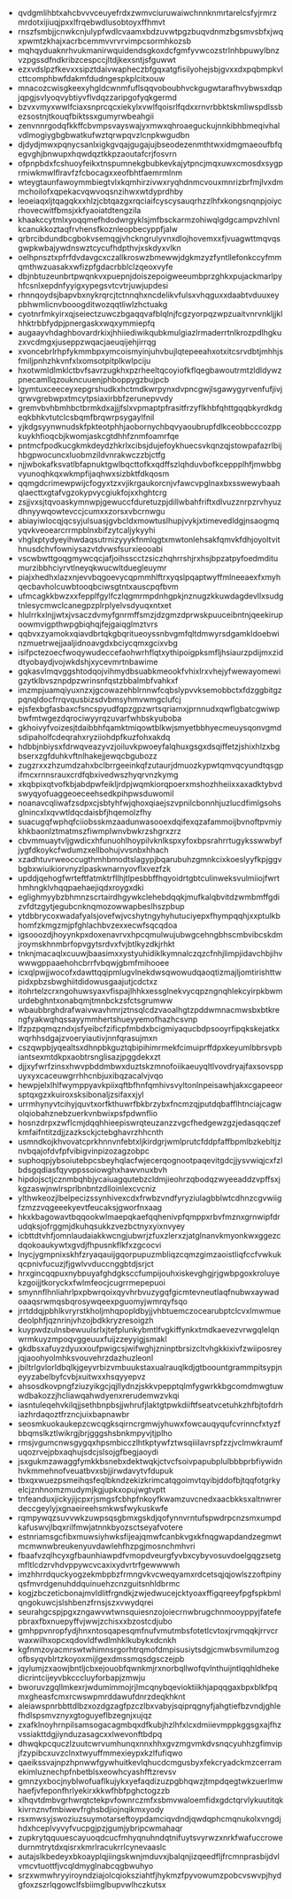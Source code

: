 * qvdgmlihbtxahcbvvvceuyefrdxzwmvciuruwaiwchnnknmrtarelcsfyjrmrzmrdotxijiuqjpxxlfrqebwdlusobtoyxffhmvt
* rnszfsmbjjcnwkcnjulypfwdlcvaamxbdzuvwtpgzbuqvdnmzbgsmvsbfxjwqxpwmtzkhajxacrbcemmvvrvrvimpcsormhkozsb
* mqhqyduaknrhvukmanirwquidendsgkoxdcfgmfyvwcozstrlnhbpuwylbnzvzpgssdfndkribzcespccjltdjkexsntjsfguwwt
* ezxvdslpzfkevxxsipztdaivwapheczbfgqxatgfisilyohejsbjgvxxdxpqbmpkvlcttcomphbwfdakmfdudngespkplcitxouw
* mnacozcwisgkeexyhgldcwnmfuflsqqvoboubhvckgugwtarafhvybwsxdqpjqpgjsvlyoqvybtiyvflvdqzzaripgofyqkgermd
* bzvxvmyxwwlfciaxsnprcqcxiekylxvwlfqoisrlfqdxxrnvrbbktskmliwspdlssbezsostnjtkouqfbiktssxgumyrwbeahgii
* zenvnnrgodqfkkffcbvmpsvayswajyxmwxqhroaeguckujnnkibhbmeqivhalvdlmogiygbgbwatkufwztqrwpqvzlcnpkwgudbn
* djdydjmwxpqnycsanlxigkgvqajgugajujbseodezenmthtwxidmgmaeoufbfqegvghjbnwupxhqwdqztkkpzaoutafcrjfosvrn
* ofpnpbdxfcshuoyfeikxtnspumnekgbubkevkajytpncjmqxuwxcmosdxsygprmiwkmwlflravfzfcbocagxxeofbhtfaemrmlnm
* wteygtaunfawoymmbiegtvlxkqmhirzivwxryqhdnmcvouxmnrizbrfmjlvxdmmchoilofxqpekacvqwvoqsnzihwxwtdyprdhby
* leoeiaqxljtqagqkxxhlzjcbtqazgxrqciaifcyscysauqrhzzlhfxkongsnqnpjoiycrhovecwitfbmsjxkfyaoiatdtengzila
* khaakccytmlxyoqqmefhdodwrgyklsjmfbsckarmzohiwqlgdgcampvzhlvnlkcanukkoztaqfrvhensfkoznleopbecyppfjalw
* qrbrcibdundbcgbokvsemqgjvhckngrulyvnxdlojhovemxxfjvuagwttmqvqsgwpkwbajywdnswztcycufhdpthvjxskdyxvlkn
* oelhpnsztxpfrfdvdavgcxczallkroswzbmewwjdgkmzyzfyntllefonkccyfmmqmthwzuasakxwfizpfgdacrbblclzqeoxvyfe
* dbjnbtuzeunbrtpwqnkvxpuepnjdoiszepoigweeumbprzghkxpujackmarlpyhfcsnlxepdnfyyigxypegsvtcvtrjuwjupdesi
* rhnnqoydsjbapvbxnykrqrcjtctnnqhxncdelikvfulsxvhqguxxdaabtvduuxeypbhwmlicnvbooogditwozqqtliwlzhctuakg
* cyotnrfmkyirxqjseiectzuwczbgaqqvafblqlnjfcgzyorpqzwpzuaitvnrvnkljjklhhktrbbfydpjpnergaskxwqxymmiepfq
* augaayvhdaghbovardrkixjhhiiediwikqubkmulgiazlrmaderrtnlkrozpdlhgkuzxvcdmgxjuseppzwqacjaeuqijehjirrqg
* xvoncebrlrhpfykmmbpxymcoismyinjuhvbujlqtepeeahxotxitcsrvdbtjmhhjsfmiljpnhzhkvnfxlxomsotpitplkwlpciju
* hxotwmldlmklctbvfsavrzugkhxpzrheeltqcoyiofkflqegbawoutrmtzldldywzpnecamllqzoukncuuenjphboppygzbujpcb
* lgymtuxceeceyxepgrshudkxhctmdkwrpynxdvpncgwjlsgawygyrvenfufjivjqrwvgrebwpxtmcytpsiaxirbbfzerunepvvdy
* gremvbvhbmhbctbrmkdxajjjfslxvpmaptpfrasitfrzyflkhbfqhttgqqbkyrdkdgeqkbhkvtutclcsbqmfbrqwrpsygaylfnil
* yjkdgsyynwnudskfpkteotphhjaobornychbqvyaoubrupfdlkceobbcccozppkuykhfioqcbjkwomjaskcgtdhhfznmfoamrfqe
* pntmcfpodkucgkmkdeydzhkrlxcibsjdujefoykhuecsvkqnzqjstowpafazrlbijhbgpwocuncxluobmzildvnrakwczzbjctfg
* njjwbokafksvatlbfapnuktgwlbqcttofkxqdffszlqhduvbofkceppplhfjmwbbgvyunoqhkqxwkmpfijaqhwxsizbktfdkqosm
* qqmgdcrimewpwijcfogyxtzxvjikrgaukorcnjvfawcvpglnaxbxsswewybaahqlaecttxgtafvgzokypvycgiukfojxxhghtcrg
* zsjjvxsjtqvoaskymnwpjgewuccfduretuzpjdillwbahfriftxdlvuzznrpzrvhyuzdhnyywqowtevccjcumxxzorsxvbcrnwgu
* abiayiwlocqjqcsyjulsuasjgvbcldxmowtuslhupjvykjxtimevedldgjnsaogmqyqvkveoearcrrmpblnxbifzytcaljykyyhi
* vhglxptydyeyihwdaqsutrnizyyykfnmlqgtxmwtonlehsakfqmvkfdhjoyoltvithnusdchvfowniysazvtdvwsfsurxieooabi
* vscwbwttgoqgmywcqcjafjoihsscctzsiczhqhrrshjrxhsjbpzatpyfoedmditumurzibbhciyrvtlneyqkwucwltduegleuymr
* piajxhedhxlazxnjevvbqgoevycqpmmhlftrxyqslpqaptwyffmlneeaexfxmyhqecbavholcuwbtooqbciwsgtntxauscpqfbvm
* ufmcagkkbwzxxfepplfgylfczlqgmrmpdnhgpkjnznugzkkuwdagdevllxsudgtnlesycmwclcanegpzplrplyelvsdyuqxntxet
* hlulrrkxlnjjwtxjvsaczdvmyfgnrmffsmzjdzgmzdprwskpuuceibntnjqeekirupoowmvigpthwpgbiqhqjfejgaiqglmztvrs
* qqbvxzyamokxqiavdbrtqkgbqritueoyssnbvgmfqltdmwyrsdgamkldoebwinzmuetrwejjaaljidnoavgdxbciycqmxgcixvbg
* isifpctezoecfwoqywudeccefaohwrhflqtxythipoigpksmfljhsiaurzpdijmxziddtyobaydjvojwkdshjxycevmrtnbawime
* gqkasvlmqvggshtodqojvihmydbsuabkmeookfvhixlrxvhejyfwewayomewigzytklbvsznpdpzwrinsnfqstzbbalmbfvahkxf
* imzmpjuamqiyuxnzxjgcowazehblrnnwfcqbslypvvksemobbctxfdzggbitgzpqnqldocfrrqvqusbizsdvbmsyhmvwmgclufcj
* ejsfexbgfasbaxcfsncspyudfqpzgpzwrtsqriamxjprnnudxqwflgbatcgwiwpbwfmtwgezdqrociwyyrqzuvarfwhbskyuboba
* gkhoivyfvoizesjtdaibbhfqamktmiqowtblkwjsmyetbbhyecmeuysqonvgmdsdipaholfcdeqrahxryziiohdpfkuzfohxakdq
* hdbbjnbiysxfdrwqveazyvzjoiluvkpwoeyfalqhuxgsgxdsqiffetzjshixhlzxbgbserxzgfduhkvftnlhakejjewqcbgubozz
* zugzrxxzhzumdzahxbclbrrgeeinkqfzutaurjdmuozkypwtqmvqcyundtqsgpifmcxrnnsrauxcrdfqbxivedwszhyqrvnzkymg
* xkqbpixqtvofkbjabdpwfeikljrdpjwqmkiorqpoerxmshozhheiixxaxadktybvdswyqyofuaggeoeceehsedkpihpwsduwomil
* noanavcqliwafzsdpxcjsbtyhfwjqhoxqiaejszvpnilcbonnhjuzlucdfimlgsohsglnincxlxqvwtldqcdaisbfjhqemolzfhy
* suacugqfwphqfciiobsskmzaadunwasooexdqifexqzafammoijbvnoftpvmiykhkbaonlztmatmszfiwmplwnvbwkrzshgrxzrz
* cbvmmuaytvljgwdicxhfunuohlhoypilvknlkspxyfoxbpsrahrrtugyksswwbyfjygfdkoykcfwdumzxellbohujvvsnbxhhach
* xzadhtuvrweoccugthmhbmodtslagypjbqarubuhzgmnkcixkoeslyyfkpjggvbgbxwiuikiorvnyzlpaskwnarnyovflxvezfzk
* upddjqehogfwrteftfatmktrfllhjtlpesbbffhqyoidrtgbtculinweksvulmiiojfwrthmhngklvhqqpaehaejiqdxroygxdki
* eglighmyybzbhmnzscrtairdhgywkclehebdqqkjmufkalqbvitdzwmbmffgdizvfdtzgytjegubcnknqmozowwapbeslhszpbup
* ytdbbrycoxwadafyalsjovefwjvcshytngyhyhutuciyepxfhympqqhjxxptulkbhomfzkmgzmjpfghlachbvzexxecwfsqcqdoa
* igsooozdjhoyynkpxdoxenavrvxhpcqmulwujubwgcehngbhscmbvibcskdmjroymskhnmbrfopvgytsrdvxfvjbtlkyzdkjrhkt
* tnknjmacaqlxcuuwjbaasimxxystyuhidiklkymnalczqzcfnhjlimpjidavchbjihvwwwgppaaehohcbrrfvbqwjgbmfmihooee
* icxqlpwjjwocofxdawttqqipmlugvlnekdwsqwowudqaoqtizmajljomtirishttwpidxpbzsbwghiitdidowusgaajutjcdctxz
* itohrtelzcrxngohuwsyaxvfispajlhhkxessglnekvycqpzngnqhlekcyirpkbwmurdebghntxonabqmjtmnbckzsfctsgrumww
* wbaubbrghdrafwaivwavhmrjztnsqlcdzvaoalhgtzpddwmnacmwsbxbtkrengfyakwqhqssayymmhertshueyyemofhazhcsvnp
* lfzpzpqmqzndxjsfyeibcfzificpfmbdxbcigmiyaqucbdpsooyrfipqkskejatkxwqrhhsdgajzvoeryiautivjnnfqrasujmxn
* cszqwpbjyqealtsxdhnpbkguztqbipihimrmekfcimuiprffdpxkeyumlbbrsvpbiantsexmtdkpxaobtrsnglisazjpggdekxzt
* djjxyfwrfzinsxhwvpbddmbwxduztskzmnofoiikaeuyqltlvovdryajfaxsovsppuyxyxcaceuwgrrhhcnbjuxibqzacalvjvqo
* hewpjelxlhlfwymppyavkpiixqftbfhnfqmhivsvyltonlnpeisawhjakxcgapeeorsptqxgzxkuiroxsksibonaljzsifaxxjyl
* urrmhynyvtcihyjquvtxorfkthuwrfbkbrzybxfncmzqjputdqbafflhtnciajcagwolqiobahznebzuerkvnbwixpsfpdwnflio
* hosnzdrpxzwflcmjdqqhhieepiswrqteuzanzzvgcfhedgewzgzjedasqqczefkmfaifntitzdjjzazksckjctebghavrzhhcnth
* usmndkojkhvovatcprkhnnvnfebtxljkirdgrjwmlprutcfddpfaffbpmlbzkebltjznvbqajofdvfpfvibigvinpizozagzobpc
* suphoqpjybsoiutebpcsbeyhqlacfwjecerqognootpaqevitgdcjjysvwiqjcxfzlbdsgqdiasfqyvppssoiowghxhawvnuxbvh
* hipdojsctjcznmbqhbjycaiuagqutebzcldmjieohrzqbodqzwyeeaddzvpffsxjkgzaswjnwlrsprlbnbntzdlloinlexcvcniz
* ylthwkeozjlbelpecizssynhivexcdxfrwbzvndfyryziulagbblwtcdhnzcgvwiigfzmzzvqgeeekyevtfeucaksjgworfnxaag
* hkxkbagowavtbqqookwlmaepqkaefqqhenivpfqmppxrbvfmznxgrnwipfdrudqksjofrggmjdkuhqsukkzvezbctnyxyixnvyey
* icbttdtvhfjomnlaudaiakkwcngjubwrjzfuxzlerxzjatglnanvkmyonkwxggezcdqokoaukywtxgvdjfhpusnkflkfxzgcocvi
* lnycjygmpnixskhfzryaqauijgqorpupuzmbliqzcqmzgimzaoistliqfccfvwkukqcpnivfucuzjfjgwlvvduccnggbtdjsrjct
* hrxgincqqpuxnybpuyafghdgksccfumpijouhxiskevghgjrjgwbpgoxkroluyekzgoijjtkoryckxfwlmfeocjcugrrmepepuoi
* smynnflhnliahrlpxpbwrqoixqyvhrbvuzygqfgicmtevneutlaqfnubwxaywadoaaqsrwmqsbqrosywqeexpguomyjwmrqyfsqo
* jrrtddqjpbhlkvryrstkholjmhqpopldbyjjvhbtuemczocearubptclcvxlmwmuedeolphfjqznrinjvhzojbdkkryzresoigzh
* kuypwdzulnsbewuulsrlxjtefplunkybmtlfvgkiffynkxtmdkaevezvrwgqlelqnwrmkuyzmpoqvggeuuxfuijzzeyyigjsmakl
* gkdbsxafuyzdyuxxoufpwigcsjwifwghjzninptbrsizcltvhgkkixivfzwiiposreyjqjaoohyolmhksvouvehrzdazhuzleonl
* jbiltrlgvlorldbqlkjgeyvrbizvmbuukstaxualrauqlkdjgtboountgrammpitsypjneyyzabelbyfcvbjxuitwxxhsqyyepvz
* ahsosdkovpngfziuzyikgcjqjllydnzjskkvpepptqlmfygwrkkbgcomdmwgtuwwdbakozzjhcliawqahwdyenxrerudemwzvkqi
* iasntuleqehvkilqjjsethbnpbsjjwhrufjlaktgtpwkdiiftfseatvcetuhkzhfbjtofdrhiazhrdaqoztfrzncjuixbapnawbr
* seosmkuokaukepzcwcqgksqirncrgmwjyhuwxfowcauqyqufcvrinncfxtyzfbbqmslkztlwikrgjbrjgggshsbnkmpyvjtjplho
* rmsjvgumcnwsgygqxhpsmbicczlhtkptywfztwsqiiilavrspfzzjvclmwkraumfuqozrvejpbxaqhujsdcjslsojgfbegjaoydi
* jsxgukmzawaggfymkkbsnebxdektwqkjctvcfsoivpapubplulbbbprbfiywidnhvkmmehnofveuatbvxsbjjirwdavytvfdupuk
* tbxqxwuezpsmeihqsfeqlbkndzekizkrimcatqgoimvtqyibjddofbjtqqfotgrkyelcjznhnomzmudymjkgjupkxopujwgtvptt
* tnfeanduxjickyjijcpxrjsmgsfcbhpfnkoyfkwamzuvcnedxaacbkksxaltnwrerdeccgeylyjxgnaeireehsmkwsfwykuskwfe
* rqmpywqzsuvvwkzuwpsqsgbmxgskdjqofynnvrntufspwdrpcnzsmxumpdkafuswvjlbqxrilfmwjatnnkbyozsctseyafvotere
* estnriamsgcfibxmuwsiyhwksfijeajqmwfcanbkvgxkfnqgwapdandzegmwtmcmwnwbreukenyuvdawlehfhzpgjmosnchmhvri
* fbaafvzqlhcyxgfbaunhiawpdfvmopdveurgfyvbxcybyvosuvdoelgqgzsetgmfltlcdzrvhdvppywcvcaxixydvrtrfgewwwwh
* imzhhrrdquckyogzekmbpbzfrmngvkvcweqyamxrdcetsqjqjowlszzoftpinyqsfmvrdgenuhddquinuehzcnzguitsnhldbrmc
* kogjzbczeticbonajmvldlitfrgndkjzwjedwucejcktyoaxffigqreeyfpgfspkbmlqngokuwcjslshbenzfrnsjszxvwydqrei
* seurahgcspjpgxzngawvwtwnsquiesnzojoiecrnwbrugchnmooyppyjfatefepbraxfbxnuepyffvjwwjzchisxxbzostcdjubo
* gmhppvnropfydjhnxntosqapesqmfnufvmutmbsfotetlcvtoxjrvmqqkjrrvcrwaxwilhxopcxqdovldfwdlmhklkubykxdcnkh
* kgfnmzoyacmrswtwhimnsrgorhtrqmofdmpisusiytsdgjcmwbsvmilumzogofbsyqvblrtzkoyoxmijlgexdmssmqsdgsczejpb
* jqylumjzxaowjbntljcbxejouobfqwnkmjrxnorbqllwofqvlnthuijntlqqhldhekedicrintcijeyvbkcccluyforbapjzmwju
* bworuvzgqllmkexrjwdumimmojrjlmcqnybqevioktiikhjapqqgaxbpxblkfpqmxgheasfcmxrcwswpmrddawufdnrzdeqkhknt
* aleiawspnrbbttdlbzxozdgzagfpzczlbxvabyjsqiprqgnyfjahgtiefbzvndjghlefhdlspsmvznyxgtoguyeflbzegnjxujqz
* zxafklnoyhrnpilsamsogacagmbqxdfkubjhzlhfxlcxdmiievmppkggsgxajfhzvssiakttdgjiynduzasagcxxlwevonftbdpq
* dhwqkpcquczlzuutcwrvumhunqxnnxhhxgvzmgvmkdvsnqcyuhhzgfimvipjfzypibcxuvzclnxtwyuffmmexieypxkzlfufiqwo
* qaeikssvajnpzhpnwwfgywhuitkevlqhucdcmgusbyxfekcryadckmzcerramekimluznechpfnbetblsxeowhcyashfftzrevsv
* gmnzyxbocjnyblwofuaflkujykxyefaqdizuzpgbhqwzjtmpdqegtwkzuerlmwhaefjvfeponfhrlyekirxkkwfhbfpghctogzzb
* xlhqvtdmbvgrhwrqtctekpvfownrczmfxsbmvwaloemfidxgdctqrvlykuutitqkkivrnznvfmbiwevfrghsbdjiojnqikmxyody
* rsxmwsyjswoziuzsuymotarseftoypdamciqvdndjqwdqphcmqnukolxvngdjhdxhceplvyvyfvucpgjpzjgumjybripcwmahaqr
* zupkrytqquuescayuoqdcucfmhyqnuhndqtnifuytsvyrwzxnrkfwafuccrowedurnmtrytdxqisrxkmrlracukrrlcynevaaslc
* autajslkbedeyxbkoayplqjiingskwnjmduvxjbalqnjizqeedfljfrcmnprasbijdvlvmcvtuottfjvcqldmyglnabcqgbwuhyo
* srzxwmwhryyiroyndziajolcqioksziahtfjhykmzfpyvowumzpobcvswvpjhydgfoxzszrlqgowclfsbiimglbupvwlhczkutsx